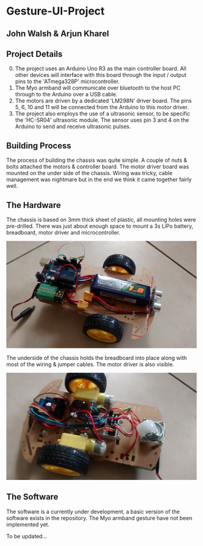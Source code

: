 # Gesture-UI-Project
## John Walsh & Arjun Kharel

Project Details
---------------
0. The project uses an Arduino Uno R3 as the main controller board. All other devices will interface with this board through the input / output pins to the 'ATmega328P' microcontroller.
0. The Myo armband will communicate over bluetooth to the host PC through to the Arduino over a USB cable.
0. The motors are driven by a dedicated 'LM298N' driver board. The pins 5, 6, 10 and 11 will be connected from the Arduino to this motor driver.
0. The project also employs the use of a ultrasonic sensor, to be specific the 'HC-SR04' ultrasonic module. The sensor uses pin 3 and 4 on the Arduino to send and receive ultrasonic pulses.

Building Process
----------------
The process of building the chassis was quite simple. A couple of nuts & bolts attached the motors & controller board. The motor driver board was mounted on the under side of the chassis. Wiring was tricky, cable management was nightmare but in the end we think it came together fairly well.

## The Hardware
The chassis is based on 3mm thick sheet of plastic, all mounting holes were pre-drilled. There was just about enough space to mount a 3s LiPo battery, breadboard, motor driver and microcontroller.

![alt text](/images/image_1.jpg "Chassis Image 1")

The underside of the chassis holds the breadboard into place along with most of the wiring & jumper cables. The motor driver is also visible.

![alt text](/images/image_2.jpg "Chassis Image 2")

## The Software
The software is a currently under development, a basic version of the software exists in the repository. The Myo armband gesture have not been implemented yet.

To be updated...
